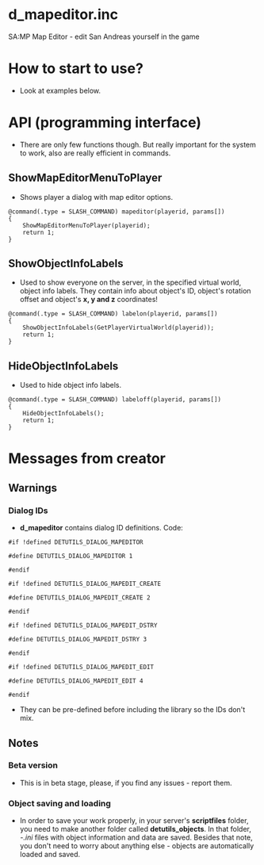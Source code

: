 # d_mapeditor.inc

SA:MP Map Editor - edit San Andreas yourself in the game

# How to start to use?

- Look at examples below.

# API (programming interface)

- There are only few functions though. But really important for the system to work, also are really efficient in commands.
## ShowMapEditorMenuToPlayer
- Shows player a dialog with map editor options.
```pawn
@command(.type = SLASH_COMMAND) mapeditor(playerid, params[]) 
{
    ShowMapEditorMenuToPlayer(playerid);
    return 1;
}
```
## ShowObjectInfoLabels
- Used to show everyone on the server, in the specified virtual world, object info labels. They contain info about object's ID, object's rotation offset and object's **x, y and z** coordinates!
```pawn
@command(.type = SLASH_COMMAND) labelon(playerid, params[])
{
    ShowObjectInfoLabels(GetPlayerVirtualWorld(playerid));
    return 1;
}
```
## HideObjectInfoLabels
- Used to hide object info labels.
```pawn
@command(.type = SLASH_COMMAND) labeloff(playerid, params[])
{
    HideObjectInfoLabels();
    return 1;
}
```

# Messages from creator

## Warnings
### Dialog IDs
- **d_mapeditor** contains dialog ID definitions. 
Code:
```pawn
#if !defined DETUTILS_DIALOG_MAPEDITOR

#define DETUTILS_DIALOG_MAPEDITOR 1

#endif

#if !defined DETUTILS_DIALOG_MAPEDIT_CREATE

#define DETUTILS_DIALOG_MAPEDIT_CREATE 2

#endif

#if !defined DETUTILS_DIALOG_MAPEDIT_DSTRY

#define DETUTILS_DIALOG_MAPEDIT_DSTRY 3

#endif

#if !defined DETUTILS_DIALOG_MAPEDIT_EDIT

#define DETUTILS_DIALOG_MAPEDIT_EDIT 4

#endif
```
- They can be pre-defined before including the library so the IDs don't mix.
## Notes
### Beta version
- This is in beta stage, please, if you find any issues - report them.

### Object saving and loading
- In order to save your work properly, in your server's **scriptfiles** folder, you need to make another folder called **detutils_objects**. In that folder, *-.ini* files with object information and data are saved. Besides that note, you don't need to worry about anything else - objects are automatically loaded and saved.
